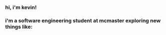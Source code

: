 ### hi, i'm kevin!
### i'm a software engineering student at mcmaster exploring new things like:
### 
###
###
###
###
###
###
###
###
###
###
###
